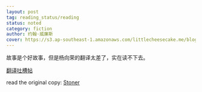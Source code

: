 ```yaml
---
layout: post
tag: reading_status/reading
status: noted
category: fiction
author: 约翰·威廉斯
cover: https://s3.ap-southeast-1.amazonaws.com/littlecheesecake.me/blog-post/books/斯通纳(Stoner).jpg
---
```


故事是个好故事，但是杨向荣的翻译太差了，实在读不下去。

[翻译吐槽帖](https://www.douban.com/note/790511768/#sep?_i=4204183ROObFVA)

read the original copy: [Stoner](/books/collection/Stoner.html)
